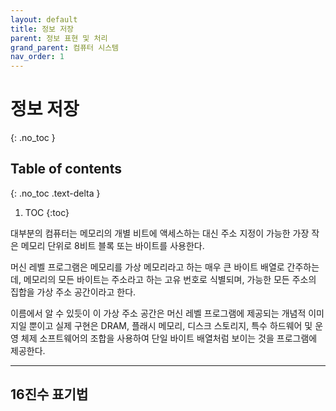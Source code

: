 ```yaml
---
layout: default
title: 정보 저장
parent: 정보 표현 및 처리
grand_parent: 컴퓨터 시스템
nav_order: 1
---
```


# 정보 저장
{: .no_toc }

## Table of contents
{: .no_toc .text-delta }

1. TOC
{:toc}

대부분의 컴퓨터는 메모리의 개별 비트에 액세스하는 대신 주소 지정이 가능한 가장 작은 메모리 단위로 8비트 블록 또는 바이트를 사용한다.

머신 레벨 프로그램은 메모리를 가상 메모리라고 하는 매우 큰 바이트 배열로 간주하는데, 메모리의 모든 바이트는 주소라고 하는 고유 번호로 식별되며, 가능한 모든 주소의 집합을 가상 주소 공간이라고 한다.

이름에서 알 수 있듯이 이 가상 주소 공간은 머신 레벨 프로그램에 제공되는 개념적 이미지일 뿐이고 실제 구현은 DRAM, 플래시 메모리, 디스크 스토리지, 특수 하드웨어 및 운영 체제 소프트웨어의 조합을 사용하여 단일 바이트 배열처럼 보이는 것을 프로그램에 제공한다.

---

## 16진수 표기법
